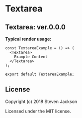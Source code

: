 Textarea
================
Textarea: ver.0.0.0 
---
**Typical render usage:**

```
const TextareaExample = () => (
  <Textarea>
    Example Content
  </Textarea>
);

export default TextareaExample;
```

## License
Copyright (c) 2018 Steven Jackson

Licensed under the MIT license.
